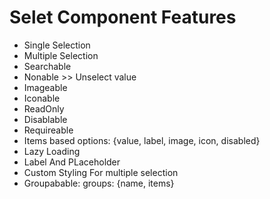 # Selet Component Features 

- Single Selection
- Multiple Selection
- Searchable 
- Nonable >> Unselect value
- Imageable
- Iconable
- ReadOnly   
- Disablable
- Requireable 
- Items based options: {value, label, image, icon, disabled}
- Lazy Loading
- Label And PLaceholder
- Custom Styling For multiple selection
- Groupabable: groups: {name, items}
